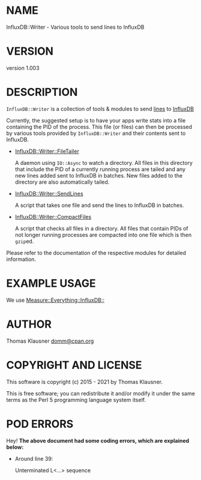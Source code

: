 # NAME

InfluxDB::Writer - Various tools to send lines to InfluxDB

# VERSION

version 1.003

# DESCRIPTION

`InfluxDB::Writer` is a collection of tools & modules to send [lines](https://influxdb.com/docs/v0.9/write_protocols/line.html) to [InfluxDB](https://influxdb.com)

Currently, the suggested setup is to have your apps write stats into a file containing the PID of the process. This file (or files) can then be processed by various tools provided by `InfluxDB::Writer` and their contents sent to InfluxDB.

- [InfluxDB::Writer::FileTailer](https://metacpan.org/pod/InfluxDB%3A%3AWriter%3A%3AFileTailer)

    A daemon using `IO::Async` to watch a directory. All files in this directory that include the PID of a currently running process are tailed and any new lines added sent to InfluxDB in batches. New files added to the directory are also automatically tailed.

- [InfluxDB::Writer::SendLines](https://metacpan.org/pod/InfluxDB%3A%3AWriter%3A%3ASendLines)

    A script that takes one file and send the lines to InfluxDB in batches.

- [InfluxDB::Writer::CompactFiles](https://metacpan.org/pod/InfluxDB%3A%3AWriter%3A%3ACompactFiles)

    A script that checks all files in a directory. All files that contain PIDs of not longer running processes are compacted into one file which is then `gzip`ed.

Please refer to the documentation of the respective modules for detailed information.

# EXAMPLE USAGE

We use [Measure::Everything::InfluxDB::](https://metacpan.org/pod/Measure%3A%3AEverything%3A%3AInfluxDB%3A%3A)

# AUTHOR

Thomas Klausner <domm@cpan.org>

# COPYRIGHT AND LICENSE

This software is copyright (c) 2015 - 2021 by Thomas Klausner.

This is free software; you can redistribute it and/or modify it under
the same terms as the Perl 5 programming language system itself.

# POD ERRORS

Hey! **The above document had some coding errors, which are explained below:**

- Around line 39:

    Unterminated L<...> sequence
